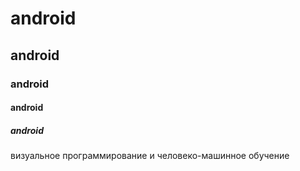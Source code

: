 # android
## android
### android
#### android
##### android
визуальное программирование и человеко-машинное обучение
